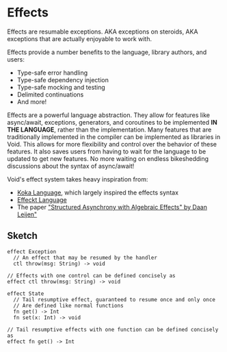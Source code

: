 # Effects

Effects are resumable exceptions. AKA exceptions on steroids, AKA exceptions
that are actually enjoyable to work with.

Effects provide a number benefits to the language, library authors, and users:
- Type-safe error handling
- Type-safe dependency injection
- Type-safe mocking and testing
- Delimited continuations
- And more!

Effects are a powerful language abstraction. They allow for features like async/await, exceptions, generators, and coroutines to be implemented **IN THE LANGUAGE**, rather than the implementation. Many features that are traditionally implemented in the compiler can be implemented as libraries in Void. This allows for more flexibility and control over the behavior of these features. It also saves users from having to wait for the language to be updated to get new features. No more waiting on endless bikeshedding discussions about the syntax of async/await!

Void's effect system takes heavy inspiration from:
- [Koka Language](https://koka-lang.github.io), which largely inspired the effects syntax
- [Effeckt Language](https://effekt-lang.org/)
- The paper ["Structured Asynchrony with Algebraic Effects" by Daan Leijen"](https://www.microsoft.com/en-us/research/wp-content/uploads/2017/05/asynceffects-msr-tr-2017-21.pdf)


## Sketch

```
effect Exception
  // An effect that may be resumed by the handler
  ctl throw(msg: String) -> void

// Effects with one control can be defined concisely as
effect ctl throw(msg: String) -> void

effect State
  // Tail resumptive effect, guaranteed to resume once and only once
  // Are defined like normal functions
  fn get() -> Int
  fn set(x: Int) -> void

// Tail resumptive effects with one function can be defined concisely as
effect fn get() -> Int
```
